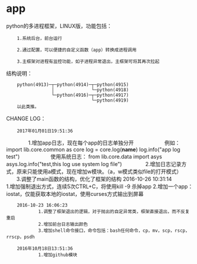 # app

python的多进程框架，LINUX版，功能包括：

        1.系统后台，前台运行

        2.通过配置，可以便捷的自定义函数（app）转换成进程调用

        3.主框架对进程有监控功能，如子进程异常退出，主框架可将其再次拉起


结构说明：


        python(4913)─┬─python(4914)─┬─python(4915)
                     │              └─python(4918)
                     └─python(4916)─┬─python(4917)
                                    └─python(4919)
        以此类推。
                         
                         




CHANGE LOG：


        2017年01月01日19:51:36   
                1.增加app日志，现在每个app的日志单独分开
                     例如：import lib.core.common as core
                          log = core.log(__name__)
                          log.info("app log test")
                     使用系统日志：
                          from lib.core.data import asys
                          asys.log.info("test,this log use system log file")
                2.增加日志记录方式，原来只能使用a模式，现在增加w模块。（a，w模式类似file的打开模式）
                3.调整了main函数的结构，优化了框架的结构
        2016-10-26 10:31:14   
                1.增加强制退出方式，连续5次CTRL+C，将使用kill -9 杀掉app
                2.增加一个app：iostat，仅能获取本地的iostat，使用curses方式输出到屏幕
        
        2016-10-23 16:06:23   
                1.调整了框架退出的逻辑，对于抛出的自定异常类，框架直接退出，而不反复重启
                2.增加前台日志输出颜色
                3.增加shell命令接口，命令包括：bash任何命令，cp，mv，scp，rscp，rrscp，psdh
        
        2016年10月18日13:51:36   
                1.增加github模块
       
